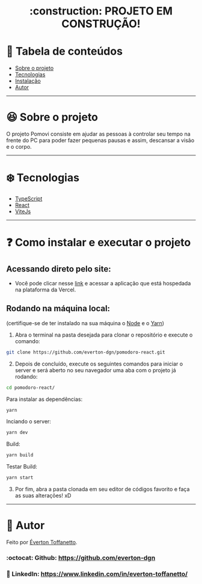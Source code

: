 <h1 align="center">:construction: PROJETO EM CONSTRUÇÃO!</h1>

# :pushpin: Tabela de conteúdos

* [Sobre o projeto](#satisfied-sobre-o-projeto)
* [Tecnologias](#snowflake-tecnologias)
* [Instalação](#question-como-instalar-e-executar-o-projeto)
* [Autor](#closed_book-autor)

---
# :satisfied: Sobre o projeto
O projeto Pomovi consiste em ajudar as pessoas à controlar seu tempo na frente do PC para poder fazer pequenas pausas e assim, descansar a visão e o corpo.

---
# :snowflake: Tecnologias
* [TypeScript](https://www.typescriptlang.org/)
* [React](https://pt-br.reactjs.org/)
* [ViteJs](https://vitejs.dev/)

---
# :question: Como instalar e executar o projeto
## Acessando direto pelo site:
* Você pode clicar nesse [link](https://pomodoro-react-chi.vercel.app/) e acessar a aplicação que está hospedada na plataforma da Vercel.

## Rodando na máquina local:
(certifique-se de ter instalado na sua máquina o [Node](https://nodejs.org/en/) e o [Yarn](https://yarnpkg.com/))
1. Abra o terminal na pasta desejada para clonar o repositório e execute o comando:
``` bash
git clone https://github.com/everton-dgn/pomodoro-react.git
```
2. Depois de concluído, execute os seguintes comandos para iniciar o server e será aberto no seu navegador uma aba com o projeto já rodando:
``` bash
cd pomodoro-react/
```
Para instalar as dependências:
``` bash
yarn
```
Inciando o server:
``` bash
yarn dev
```
Build:
``` bash
yarn build
```
Testar Build:
``` bash
yarn start
```
3. Por fim, abra a pasta clonada em seu editor de códigos favorito e faça as suas alterações! xD

---
# :closed_book: Autor
Feito por [Éverton Toffanetto](https://github.com/everton-dgn).
### :octocat: Github: https://github.com/everton-dgn
### :link: LinkedIn: https://www.linkedin.com/in/everton-toffanetto/
